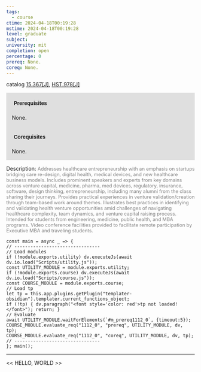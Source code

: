 ```yaml
---
tags:
  - course
ctime: 2024-04-18T00:19:28
mstime: 2024-04-18T00:19:28
level: graduate
subject: 
university: mit
completion: open
percentage: 0
prereq: None.
coreq: None.
---
```


catalog [15.367[J]](http://student.mit.edu/catalog/m15b.html#15.367), [HST.978[J]](http://student.mit.edu/catalog/mHSTb.html#HST.978)

<span style="display: block; padding: 15px; background-color: rgb(100, 100, 100, 0.2);"><font id="m_prereq1112_0" style="display: block; font-family: Arial, sans-serif; font-weight: bold; padding: 5px">Prerequisites</font><br><span id="prereq1112_0">None.</span></span>
<span style="display: block; padding: 15px; background-color: rgb(100, 100, 100, 0.2);"><font id="m_coreq1112_0" style="display: block; font-family: Arial, sans-serif; font-weight: bold; padding: 5px">Corequisites</font><br><span id="coreq1112_0">None.</span></span>

<font style="">Description:</font>
<font style="color: grey; font-size: 0.8rem;">Addresses healthcare entrepreneurship with an emphasis on startups bridging care re-design, digital health, medical devices, and new healthcare business models. Includes prominent speakers and experts from key domains across venture capital, medicine, pharma, med devices, regulatory, insurance, software, design thinking, entrepreneurship, including many alumni from the class sharing their journeys. Provides practical experiences in venture validation/creation through team-based work around themes. Illustrates best practices in identifying and validating health venture opportunities amid challenges of navigating healthcare complexity, team dynamics, and venture capital raising process. Intended for students from engineering, medicine, public health, and MBA programs. Video conference facilities provided to facilitate remote participation by Executive MBA and traveling students.</font>

```dataviewjs
const main = async _ => {
// --------------------------------
// Load modules
if (!module.exports.utility) dv.executeJs(await dv.io.load("Scripts/utility.js"));
const UTILITY_MODULE = module.exports.utility;
if (!module.exports.course) dv.executeJs(await dv.io.load("Scripts/course.js"));
const COURSE_MODULE = module.exports.course;
// Load tp
let tp = this.app.plugins.getPlugin("templater-obsidian").templater.current_functions_object;
if (!tp) { dv.paragraph("<font style='color: red'>tp not loaded!</font>"); return; }
// Evaluate
await UTILITY_MODULE.waitForElements(`#m_prereq1112_0`, {timeout:5});
COURSE_MODULE.evaluate_req("1112_0", "prereq", UTILITY_MODULE, dv, tp);
COURSE_MODULE.evaluate_req("1112_0", "coreq", UTILITY_MODULE, dv, tp);
// --------------------------------
}; main();
```

---

<< HELLO, WORLD >>
